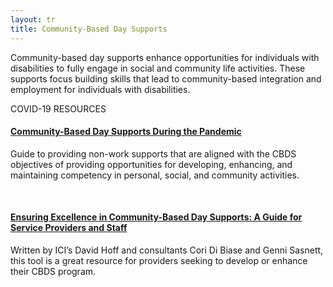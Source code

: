```yaml
---
layout: tr
title: Community-Based Day Supports
---
```

<p class="lead">Community-based day supports enhance opportunities for individuals with disabilities to fully engage in social and community life activities. These supports focus building skills that lead to community-based integration and employment for individuals with disabilities. </p>


<div class="card">
 <div class="card-body">
<p>COVID-19 RESOURCES</p>
<h4><a href="/files/EmpFirstCOVID_communitybasedsupports_F.pdf" target="_NEW">Community-Based Day Supports During the Pandemic</a></h4>
<p>Guide to providing non-work supports that are aligned with the CBDS objectives of providing opportunities for developing, enhancing, and maintaining competency in personal, social, and community activities.</p>
</div>
</div>

<br>
<div class="card">
 <div class="card-body">
<h4><a href="/files/DDS_CBDS_web_F.pdf" target="_NEW">Ensuring Excellence in Community-Based Day Supports: A Guide for Service Providers and Staff</a></h4>
<p>Written by ICI’s David Hoff and consultants Cori Di Biase and Genni Sasnett, this tool is a great resource for providers seeking to develop or enhance their CBDS program.</p>
</div>
</div>


